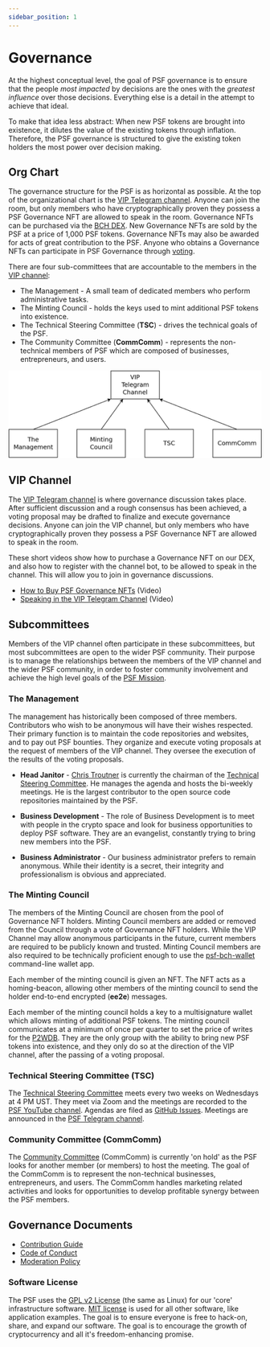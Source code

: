 ```yaml
---
sidebar_position: 1
---
```


# Governance
At the highest conceptual level, the goal of PSF governance is to ensure that the people *most impacted* by decisions are the ones with the *greatest influence* over those decisions. Everything else is a detail in the attempt to achieve that ideal.

To make that idea less abstract: When new PSF tokens are brought into existence, it dilutes the value of the existing tokens through inflation. Therefore, the PSF governance is structured to give the existing token holders the most power over decision making.

## Org Chart
The governance structure for the PSF is as horizontal as possible. At the top of the organizational chart is the [VIP Telegram channel](https://t.me/psf_vip). Anyone can join the room, but only members who have cryptographically proven they possess a PSF Governance NFT are allowed to speak in the room. Governance NFTs can be purchased via the [BCH DEX](https://dex.fullstack.cash). New Governance NFTs are sold by the PSF at a price of 1,000 PSF tokens. Governance NFTs may also be awarded for acts of great contribution to the PSF. Anyone who obtains a Governance NFTs can participate in PSF Governance through [voting](/governance/voting).

There are four sub-committees that are accountable to the members in the [VIP channel](https://t.me/psf_vip):
- The Management - A small team of dedicated members who perform administrative tasks.
- The Minting Council - holds the keys used to mint additional PSF tokens into existence.
- The Technical Steering Committee (**TSC**) - drives the technical goals of the PSF.
- The Community Committee (**CommComm**) - represents the non-technical members of PSF which are composed of businesses, entrepreneurs, and users.

![PSF governance Org chart](../img/gov-org-chart.png)

## VIP Channel
The [VIP Telegram channel](https://t.me/psf_vip) is where governance discussion takes place. After sufficient discussion and a rough consensus has been achieved, a voting proposal may be drafted to finalize and execute governance decisions. Anyone can join the VIP channel, but only members who have cryptographically proven they possess a PSF Governance NFT are allowed to speak in the room.

These short videos show how to purchase a Governance NFT on our DEX, and also how to register with the channel bot, to be allowed to speak in the channel. This will allow you to join in governance discussions.

- [How to Buy PSF Governance NFTs](https://youtu.be/IICUT404IHs) (Video)
- [Speaking in the VIP Telegram Channel](https://youtu.be/2ETAFV7_CTk) (Video)


## Subcommittees
Members of the VIP channel often participate in these subcommittees, but most subcommittees are open to the wider PSF community. Their purpose is to manage the relationships between the members of the VIP channel and the wider PSF community, in order to foster community involvement and achieve the high level goals of the [PSF Mission](/#our-mission).

### The Management

The management has historically been composed of three members. Contributors who wish to be anonymous will have their wishes respected. Their primary function is to maintain the code repositories and websites, and to pay out PSF bounties. They organize and execute voting proposals at the request of members of the VIP channel. They oversee the execution of the results of the voting proposals.

- **Head Janitor** - [Chris Troutner](https://github.com/christroutner) is currently the chairman of the [Technical Steering Committee](#technical-steering-committee-tsc). He manages the agenda and hosts the bi-weekly meetings. He is the largest contributor to the open source code repositories maintained by the PSF.

- **Business Development** - The role of Business Development is to meet with people in the crypto space and look for business opportunities to deploy PSF software. They are an evangelist, constantly trying to bring new members into the PSF.

- **Business Administrator** - Our business administrator prefers to remain anonymous. While their identity is a secret, their integrity and professionalism is obvious and appreciated.

### The Minting Council

The members of the Minting Council are chosen from the pool of Governance NFT holders. Minting Council members are added or removed from the Council through a vote of Governance NFT holders. While the VIP Channel may allow anonymous participants in the future, current members are required to be publicly known and trusted. Minting Council members are also required to be technically proficient enough to use the [psf-bch-wallet](https://github.com/Permissionless-Software-Foundation/psf-bch-wallet) command-line wallet app.

Each member of the minting council is given an NFT. The NFT acts as a homing-beacon, allowing other members of the minting council to send the holder end-to-end encrypted (**ee2e**) messages.

Each member of the minting council holds a key to a multisignature wallet which allows minting of additional PSF tokens. The minting council communicates at a minimum of once per quarter to set the price of writes for the [P2WDB](https://p2wdb.com). They are the only group with the ability to bring new PSF tokens into existence, and they only do so at the direction of the VIP channel, after the passing of a voting proposal.

### Technical Steering Committee (TSC)

The [Technical Steering Committee](https://github.com/Permissionless-Software-Foundation/TSC) meets every two weeks on Wednesdays at 4 PM UST. They meet via Zoom and the meetings are recorded to the [PSF YouTube channel](https://www.youtube.com/channel/UCQ57IDXJJSYXHBLpF1tBD0g). Agendas are filed as [GitHub Issues](https://github.com/Permissionless-Software-Foundation/TSC/issues). Meetings are announced in the [PSF Telegram channel](https://t.me/permissionless_software).

### Community Committee (CommComm)

The [Community Committee](https://github.com/Permissionless-Software-Foundation/community-committee) (CommComm) is currently 'on hold' as the PSF looks for another member (or members) to host the meeting. The goal of the CommComm is to represent the non-technical businesses, entrepreneurs, and users. The CommComm handles marketing related activities and looks for opportunities to develop profitable synergy between the PSF members.

## Governance Documents

- [Contribution Guide](https://github.com/Permissionless-Software-Foundation/TSC/blob/master/CONTRIBUTING.md)
- [Code of Conduct](https://github.com/Permissionless-Software-Foundation/community-committee/blob/master/code-of-conduct.md)
- [Moderation Policy](https://github.com/Permissionless-Software-Foundation/community-committee/blob/master/moderation-policy.md)

### Software License

The PSF uses the [GPL v2 License](https://psfoundation.cash) (the same as Linux) for our 'core' infrastructure software. [MIT license](https://psfoundaition.cash) is used for all other software, like application examples. The goal is to ensure everyone is free to hack-on, share, and expand our software. The goal is to encourage the growth of cryptocurrency and all it's freedom-enhancing promise.

